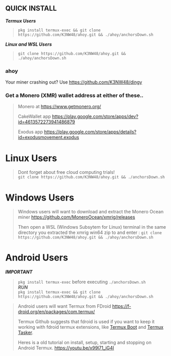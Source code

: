 ## QUICK INSTALL  

***Termux Users***  
>`pkg install termux-exec && git clone https://github.com/K3NW48/ahoy.git && ./ahoy/anchorsDown.sh` 

***Linux and WSL Users***   
>`git clone https://github.com/K3NW48/ahoy.git && ./ahoy/anchorsDown.sh`  

### ahoy

Your miner crashing out? Use https://github.com/K3NW48/dingy  


### Get a Monero (XMR) wallet address at either of these..

>Monero at https://www.getmonero.org/ 
>
>CakeWallet app https://play.google.com/store/apps/dev?id=4613572273941486879 
>
>Exodus app https://play.google.com/store/apps/details?id=exodusmovement.exodus  



# Linux Users

>Dont forget about free cloud computing trials!  
>`git clone https://github.com/K3NW48/ahoy.git && ./anchorsDown.sh`  

# Windows Users

>Windows users will want to download and extract the Monero Ocean miner https://github.com/MoneroOcean/xmrig/releases
>
>Then open a WSL (Windows Subsytem for Linux) terminal in the same directory you extracted the xmrig win64 zip to and enter : `git clone https://github.com/K3NW48/ahoy.git && ./ahoy/anchorsDown.sh`  

# Android Users

***IMPORTANT***  
>`pkg install termux-exec` before executing `./anchorsDown.sh`  
>***RUN***  
>`pkg install termux-exec && git clone https://github.com/K3NW48/ahoy.git && ./ahoy/anchorsDown.sh`  
  
>Android users will want Termux from FDroid https://f-droid.org/en/packages/com.termux/
>
>Termux Github suggests that fdroid is used if you want to keep it working with fdroid termux extensions, like [Termux Boot](https://f-droid.org/en/packages/com.termux.boot/) and [Termux Tasker](https://f-droid.org/en/packages/com.termux.tasker/).
>
>Heres is a old tutorial on install, setup, starting and stopping on Android Termux.
>https://youtu.be/x99l71_iG4I
